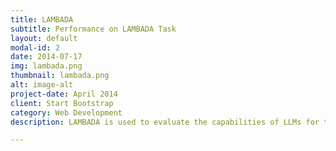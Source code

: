 ```yaml
---
title: LAMBADA
subtitle: Performance on LAMBADA Task
layout: default
modal-id: 2
date: 2014-07-17
img: lambada.png
thumbnail: lambada.png
alt: image-alt
project-date: April 2014
client: Start Bootstrap
category: Web Development
description: LAMBADA is used to evaluate the capabilities of LLMs for text understanding by means of a word prediction task. The task is to predict the last word of a paragraph and it is designed in a way that local context is not enough and one requires the whole paragraph to predict the correct answer. This task is known to be particularly hard for models to do well on (Brown et al., 2020). MorphGPT surpasses the accuracy of GPT-2 by almost 10% with only 50k steps and almost reaches the accuracy of a six-times larger GPT-2 Large model 

---
```

